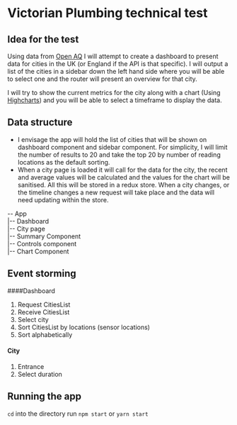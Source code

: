 # Victorian Plumbing technical test
## Idea for the test
Using data from [Open AQ](https://docs.openaq.org/) I will attempt to create a dashboard to present data for cities in the UK (or England if the API is that specific). I will output a list of the cities in a sidebar down the left hand side where you will be able to select one and the router will present an overview for that city.

I will try to show the current metrics for the city along with a chart (Using [Highcharts](https://github.com/highcharts/highcharts-react)) and you will be able to select a timeframe to display the data.

## Data structure
- I envisage the app will hold the list of cities that will be shown on dashboard component and sidebar component. For simplicity, I will limit the number of results to 20 and take the top 20 by number of reading locations as the default sorting.
- When a city page is loaded it will call for the data for the city, the recent and average values will be calculated and the values for the chart will be sanitised. All this will be stored in a redux store. When a city changes, or the timeline changes a new request will take place and the data will need updating within the store.

-- App \
   |-- Dashboard \
   |-- City page \
        |-- Summary Component \
        |-- Controls component \
        |-- Chart Component 
        
## Event storming
####Dashboard
1. Request CitiesList
2. Receive CitiesList
3. Select city
4. Sort CitiesList by locations (sensor locations)
5. Sort alphabetically

#### City
1. Entrance
2. Select duration

## Running the app
`cd` into the directory
run `npm start` or `yarn start`
